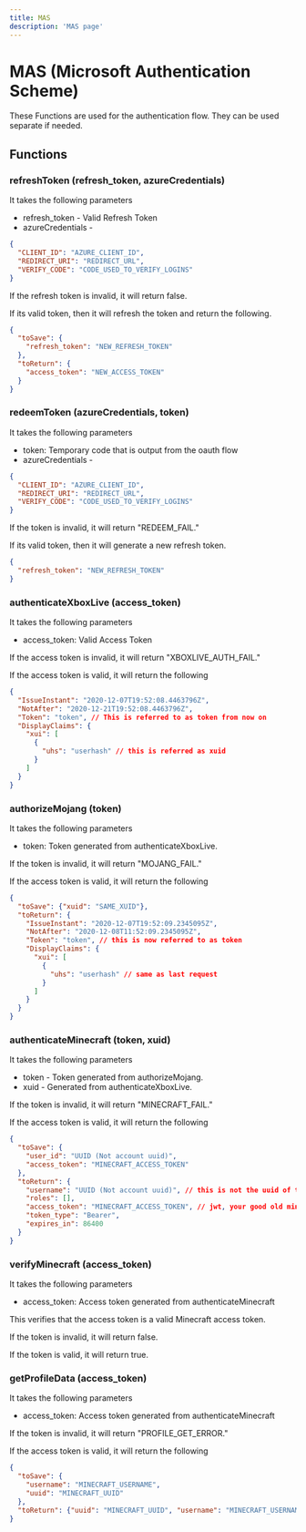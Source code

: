 ```yaml
---
title: MAS
description: 'MAS page'
---
```

# MAS (Microsoft Authentication Scheme)

These Functions are used for the authentication flow. They can be used separate if needed.

## Functions

### refreshToken (refresh_token, azureCredentials)

It takes the following parameters

- refresh_token - Valid Refresh Token
- azureCredentials -

```json
{
  "CLIENT_ID": "AZURE_CLIENT_ID",
  "REDIRECT_URI": "REDIRECT_URL",
  "VERIFY_CODE": "CODE_USED_TO_VERIFY_LOGINS"
}
```

If the refresh token is invalid, it will return false.

If its valid token, then it will refresh the token and return the following.

```json
{
  "toSave": {
    "refresh_token": "NEW_REFRESH_TOKEN"
  },
  "toReturn": {
    "access_token": "NEW_ACCESS_TOKEN"
  }
}
```

### redeemToken (azureCredentials, token)

It takes the following parameters

- token: Temporary code that is output from the oauth flow
- azureCredentials -

```json
{
  "CLIENT_ID": "AZURE_CLIENT_ID",
  "REDIRECT_URI": "REDIRECT_URL",
  "VERIFY_CODE": "CODE_USED_TO_VERIFY_LOGINS"
}
```

If the token is invalid, it will return "REDEEM_FAIL."

If its valid token, then it will generate a new refresh token.

```json
{
  "refresh_token": "NEW_REFRESH_TOKEN"
}
```

### authenticateXboxLive (access_token)

It takes the following parameters

- access_token: Valid Access Token

If the access token is invalid, it will return "XBOXLIVE_AUTH_FAIL."

If the access token is valid, it will return the following

```json
{
  "IssueInstant": "2020-12-07T19:52:08.4463796Z",
  "NotAfter": "2020-12-21T19:52:08.4463796Z",
  "Token": "token", // This is referred to as token from now on
  "DisplayClaims": {
    "xui": [
      {
        "uhs": "userhash" // this is referred as xuid
      }
    ]
  }
}
```

### authorizeMojang (token)

It takes the following parameters

- token: Token generated from authenticateXboxLive.

If the token is invalid, it will return "MOJANG_FAIL."

If the access token is valid, it will return the following

```json
{
  "toSave": {"xuid": "SAME_XUID"},
  "toReturn": {
    "IssueInstant": "2020-12-07T19:52:09.2345095Z",
    "NotAfter": "2020-12-08T11:52:09.2345095Z",
    "Token": "token", // this is now referred to as token
    "DisplayClaims": {
      "xui": [
        {
          "uhs": "userhash" // same as last request
        }
      ]
    }
  }
}
```

### authenticateMinecraft (token, xuid)

It takes the following parameters

- token - Token generated from authorizeMojang.
- xuid - Generated from authenticateXboxLive.

If the token is invalid, it will return "MINECRAFT_FAIL."

If the access token is valid, it will return the following

```json
{
  "toSave": {
    "user_id": "UUID (Not account uuid)",
    "access_token": "MINECRAFT_ACCESS_TOKEN"
  },
  "toReturn": {
    "username": "UUID (Not account uuid)", // this is not the uuid of the account
    "roles": [],
    "access_token": "MINECRAFT_ACCESS_TOKEN", // jwt, your good old minecraft access token
    "token_type": "Bearer",
    "expires_in": 86400
  }
}
```

### verifyMinecraft (access_token)

It takes the following parameters

- access_token: Access token generated from authenticateMinecraft

This verifies that the access token is a valid Minecraft access token.

If the token is invalid, it will return false.

If the token is valid, it will return true.

### getProfileData (access_token)

It takes the following parameters

- access_token: Access token generated from authenticateMinecraft

If the token is invalid, it will return "PROFILE_GET_ERROR."

If the access token is valid, it will return the following

```json
{
  "toSave": {
    "username": "MINECRAFT_USERNAME",
    "uuid": "MINECRAFT_UUID"
  },
  "toReturn": {"uuid": "MINECRAFT_UUID", "username": "MINECRAFT_USERNAME"}
}
```
